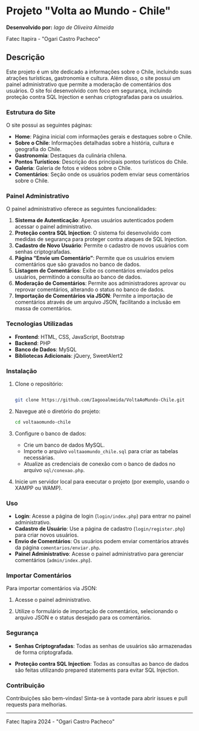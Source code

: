 # Projeto "Volta ao Mundo - Chile"  

**Desenvolvido por:** *Iago de Oliveira Almeida*

Fatec Itapira - "Ogari Castro Pacheco"

## Descrição  

Este projeto é um site dedicado a informações sobre o Chile, incluindo suas atrações turísticas, gastronomia e cultura. Além disso, o site possui um painel administrativo que permite a moderação de comentários dos usuários. O site foi desenvolvido com foco em segurança, incluindo proteção contra SQL Injection e senhas criptografadas para os usuários.

### Estrutura do Site  

O site possui as seguintes páginas:

- **Home**: Página inicial com informações gerais e destaques sobre o Chile.
- **Sobre o Chile**: Informações detalhadas sobre a história, cultura e geografia do Chile.
- **Gastronomia**: Destaques da culinária chilena.
- **Pontos Turísticos**: Descrição dos principais pontos turísticos do Chile.
- **Galeria**: Galeria de fotos e vídeos sobre o Chile.
- **Comentários**: Seção onde os usuários podem enviar seus comentários sobre o Chile.

### Painel Administrativo

O painel administrativo oferece as seguintes funcionalidades:

1. **Sistema de Autenticação**: Apenas usuários autenticados podem acessar o painel administrativo.
2. **Proteção contra SQL Injection**: O sistema foi desenvolvido com medidas de segurança para proteger contra ataques de SQL Injection.
3. **Cadastro de Novo Usuário**: Permite o cadastro de novos usuários com senhas criptografadas.
4. **Página “Envie um Comentário”**: Permite que os usuários enviem comentários que são gravados no banco de dados.
5. **Listagem de Comentários**: Exibe os comentários enviados pelos usuários, permitindo a consulta ao banco de dados.
6. **Moderação de Comentários**: Permite aos administradores aprovar ou reprovar comentários, alterando o status no banco de dados.
7. **Importação de Comentários via JSON**: Permite a importação de comentários através de um arquivo JSON, facilitando a inclusão em massa de comentários.

### Tecnologias Utilizadas  

- **Frontend**: HTML, CSS, JavaScript, Bootstrap
- **Backend**: PHP
- **Banco de Dados**: MySQL
- **Bibliotecas Adicionais**: jQuery, SweetAlert2

### Instalação

1. Clone o repositório:

    ```bash

    git clone https://github.com/Iagooalmeida/VoltaAoMundo-Chile.git
    ```

2. Navegue até o diretório do projeto:

    ```bash
    cd voltaaomundo-chile
    ```

3. Configure o banco de dados:
    - Crie um banco de dados MySQL.
    - Importe o arquivo `voltaaomundo_chile.sql` para criar as tabelas necessárias.
    - Atualize as credenciais de conexão com o banco de dados no arquivo `sql/conexao.php`.

4. Inicie um servidor local para executar o projeto (por exemplo, usando o XAMPP ou WAMP).

### Uso

- **Login**: Acesse a página de login (`login/index.php`) para entrar no painel administrativo.
- **Cadastro de Usuário**: Use a página de cadastro (`login/register.php`) para criar novos usuários.
- **Envio de Comentários**: Os usuários podem enviar comentários através da página `comentarios/enviar.php`.
- **Painel Administrativo**: Acesse o painel administrativo para gerenciar comentários (`admin/index.php`).

### Importar Comentários

Para importar comentários via JSON:

1. Acesse o painel administrativo.

2. Utilize o formulário de importação de comentários, selecionando o arquivo JSON e o status desejado para os comentários.

### Segurança

- **Senhas Criptografadas**: Todas as senhas de usuários são armazenadas de forma criptografada.
  
- **Proteção contra SQL Injection**: Todas as consultas ao banco de dados são feitas utilizando prepared statements para evitar SQL Injection.

### Contribuição

Contribuições são bem-vindas! Sinta-se à vontade para abrir issues e pull requests para melhorias.

---

Fatec Itapira 2024 - "Ogari Castro Pacheco"  
